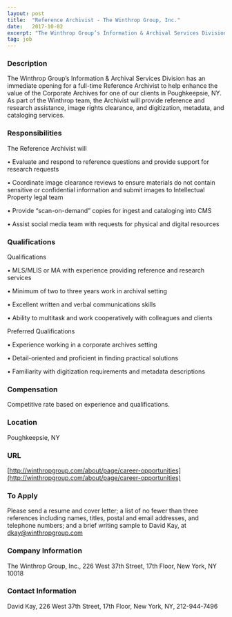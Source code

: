 ```yaml
---
layout: post
title:  "Reference Archivist - The Winthrop Group, Inc."
date:   2017-10-02
excerpt: "The Winthrop Group’s Information & Archival Services Division has an immediate opening for a full-time Reference Archivist to help enhance the value of the Corporate Archives for one of our clients in Poughkeepsie, NY. As part of the Winthrop team, the Archivist will provide reference and research assistance, image rights..."
tag: job
---
```


### Description   

The Winthrop Group’s Information & Archival Services Division has an immediate opening for a full-time Reference Archivist to help enhance the value of the Corporate Archives for one of our clients in Poughkeepsie, NY. As part of the Winthrop team, the Archivist will provide reference and research assistance, image rights clearance, and digitization, metadata, and cataloging services.


### Responsibilities   

The Reference Archivist will 

•  Evaluate and respond to reference questions and provide support for research requests

•  Coordinate image clearance reviews to ensure materials do not contain sensitive or confidential information and submit images to Intellectual Property legal team

•  Provide “scan-on-demand” copies for ingest and cataloging into CMS

•  Assist social media team with requests for physical and digital resources


### Qualifications   

Qualifications
     
•  MLS/MLIS or MA with experience providing reference and research services
     
•  Minimum of two to three years work in archival setting
     
•  Excellent written and verbal communications skills
     
•  Ability to multitask and work cooperatively with colleagues and clients

Preferred Qualifications
     
•  Experience working in a corporate archives setting
     
•  Detail-oriented and proficient in finding practical solutions
     
•  Familiarity with digitization requirements and metadata descriptions


### Compensation   

Competitive rate based on experience and qualifications.


### Location   

Poughkeepsie, NY


### URL   

[http://winthropgroup.com/about/page/career-opportunities](http://winthropgroup.com/about/page/career-opportunities)

### To Apply   

Please send a resume and cover letter; a list of no fewer than three references including names, titles, postal and email addresses, and telephone numbers; and a brief writing sample to David Kay, at dkay@winthropgroup.com


### Company Information   

The Winthrop Group, Inc., 226 West 37th Street, 17th Floor, New York, NY 10018


### Contact Information   

David Kay, 226 West 37th Street, 17th Floor, New York, NY, 212-944-7496

